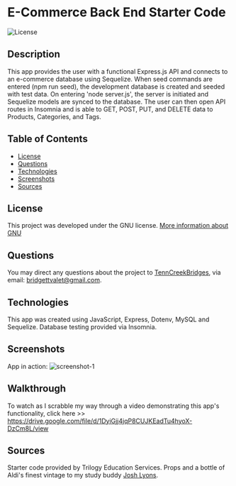 # E-Commerce Back End Starter Code

![License](https://img.shields.io/badge/License-GNU-brightgreen)

## Description
This app provides the user with a functional Express.js API and connects to an e-commerce database using Sequelize. When seed commands are entered (npm run seed), the development database is created and seeded with test data. On entering 'node server.js', the server is initiated and Sequelize models are synced to the database. The user can then open API routes in Insomnia and is able to GET, POST, PUT, and DELETE data to Products, Categories, and Tags.

## Table of Contents
* [License](#License)
* [Questions](#questions)
* [Technologies](#technologies)
* [Screenshots](#screenshots)
* [Sources](#sources)
## License 
This project was developed under the GNU license.
[More information about GNU](https://opensource.org/licenses/GNU)

<a name="questions"></a>
## Questions
You may direct any questions about the project to [TennCreekBridges](https://github.com/TennCreekBridges), via email: [bridgettvalet@gmail.com](mailto:bridgettvalet@gmail.com).

<a name="technologies"></a>
## Technologies
This app was created using JavaScript, Express, Dotenv, MySQL and Sequelize. Database testing provided via Insomnia.

<a name ="screenshots"></a>
## Screenshots
App in action:
![screenshot-1](https://user-images.githubusercontent.com/91682561/158484235-58037b52-1629-4f72-b139-65d77658876f.jpg)

<a name ="walkthrough"></a>
## Walkthrough
To watch as I scrabble my way through a video demonstrating this app's functionality, click here >> https://drive.google.com/file/d/1DyiGjj4jqP8CUJKEadTu4hyoX-DzCm8L/view

<a name ="sources"></a>
## Sources
Starter code provided by Trilogy Education Services. Props and a bottle of Aldi's finest vintage to my study buddy [Josh Lyons](https://github.com/joshlyons225).